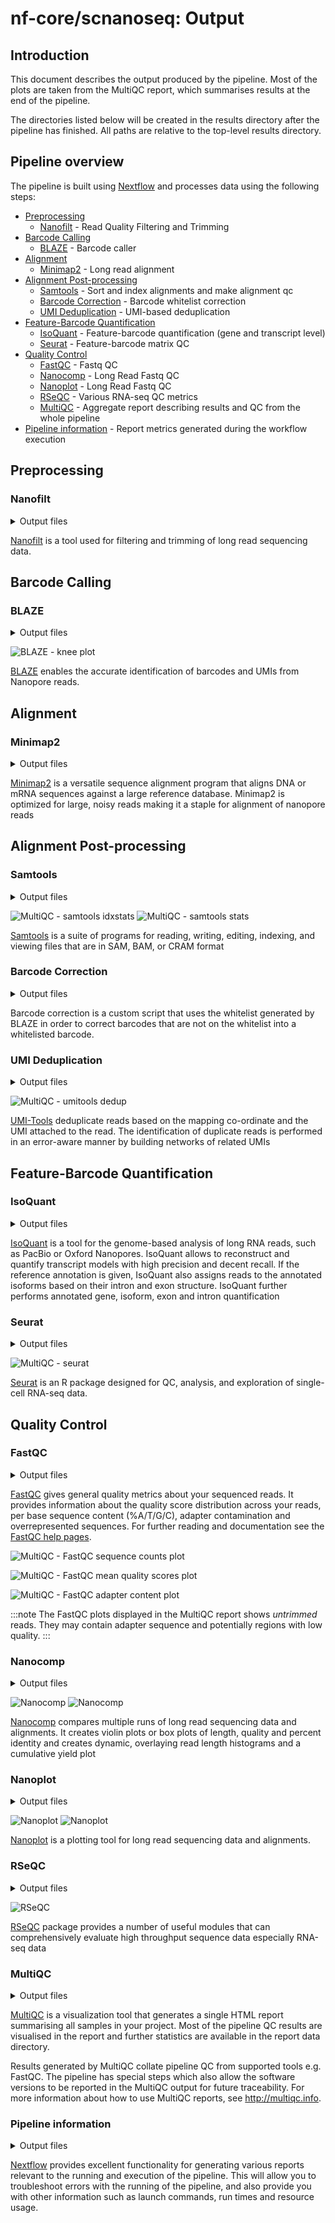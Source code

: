 # nf-core/scnanoseq: Output

## Introduction

This document describes the output produced by the pipeline. Most of the plots are taken from the MultiQC report, which summarises results at the end of the pipeline.

The directories listed below will be created in the results directory after the pipeline has finished. All paths are relative to the top-level results directory.

## Pipeline overview

The pipeline is built using [Nextflow](https://www.nextflow.io/) and processes data using the following steps:

- [Preprocessing](#preprocessing)
  - [Nanofilt](#nanofilt) - Read Quality Filtering and Trimming
- [Barcode Calling](#barcode-calling)
  - [BLAZE](#blaze) - Barcode caller
- [Alignment](#alignment)
  - [Minimap2](#minimap2) - Long read alignment
- [Alignment Post-processing](#alignment-post-processing)
  - [Samtools](#samtools) - Sort and index alignments and make alignment qc
  - [Barcode Correction](#barcode-correction) - Barcode whitelist correction
  - [UMI Deduplication](#umi-deduplication) - UMI-based deduplication
- [Feature-Barcode Quantification](#feature-barcode-quantification)
  - [IsoQuant](#isoquant) - Feature-barcode quantification (gene and transcript level)
  - [Seurat](#seurat) - Feature-barcode matrix QC
- [Quality Control](#quality-control)
  - [FastQC](#fastqc) - Fastq QC
  - [Nanocomp](#nanocomp) - Long Read Fastq QC
  - [Nanoplot](#nanoplot) - Long Read Fastq QC
  - [RSeQC](#rseqc) - Various RNA-seq QC metrics
  - [MultiQC](#multiqc) - Aggregate report describing results and QC from the whole pipeline
- [Pipeline information](#pipeline-information) - Report metrics generated during the workflow execution

## Preprocessing
### Nanofilt
<details markdown="1">
<summary>Output files</summary>

- `<sample_identifier>/`
  - `fastq/`
    - `trimmed_nanofilt/`
      - `*_filtered.fastq.gz`: The post-trimmed fastq. By default this will be mostly quality trimmed.

</details>

[Nanofilt](https://github.com/wdecoster/nanocomp) is a tool used for filtering and trimming of long read sequencing data.

## Barcode Calling
### BLAZE
<details markdown="1">
<summary>Output files</summary>

- `<sample_identifier>/`
  - `blaze/`
    - `blaze/*.bc_count.txt` : This is a file containing each barcode and the counts of how many reads support it.
    - `blaze/*.knee_plot.png` : The knee plot detailing the ranking of each barcode.
    - `blaze/*.putative_bc.csv` : This file contains the naively detected barcode for each read.
    - `blaze/*.whitelist.csv` : This is the detected "true" barcodes for the dataset.

</details>

![BLAZE - knee plot](images/blaze.png)

[BLAZE](https://github.com/shimlab/BLAZE) enables the accurate identification of barcodes and UMIs from Nanopore reads.

## Alignment
### Minimap2

<details markdown="1">
<summary>Output files</summary>

- `<sample_identifier>/`
  - `bam/`
    - `original/`
      - `*.sorted.bam` : The mapped and sorted bam.
      - `*.sorted.bam.bai` : The bam index for the mapped and sorted bam.
</details>

[Minimap2](https://github.com/lh3/minimap2) is a versatile sequence alignment program that aligns DNA or mRNA sequences against a large reference database. Minimap2 is optimized for large, noisy reads making it a staple for alignment of nanopore reads

## Alignment Post-processing
### Samtools
<details markdown="1">
<summary>Output files</summary>

- `<sample_identifier>/`
  - `bam/`
    - `mapped_only/`
      - `*.sorted.bam` : The bam contaning only reads that were able to be mapped.
      - `*.sorted.bam.bai` : The bam index for the bam containing only reads that were able to be mapped.
  - `qc/`
    - `samtools/`
      - `minimap/`
        - `*.minimap.flagstat` : The flagstat file for the bam obtained from minimap.
        - `*.minimap.idxstats` : The idxstats file for the bam obtained from minimap.
        - `*.minimap.stats` : The stats file for the bam obtained from minimap.
      - `mapped_only/`
        - `*.mapped_only.flagstat` : The flagstat file for the bam containing only mapped reads.
        - `*.mapped_only.idxstats` : The idxstats file for the bam containing only mapped reads.
        - `*.mapped_only.stats` : The stats file for the bam containing only mapped reads.
      - `corrected/`
        - `*.corrected.flagstat` : The flagstat file for the bam containing corrected barcodes.
        - `*.corrected.idxstats` : The idxstat file for the bam containing corrected barcodes.
        - `*.corrected.stats` : The stat file for the bam containing corrected barcodes.
      - `dedup/`
        - `*.dedup.flagstat` : The flagstat file for the bam containing deduplicated umis.
        - `*.dedup.idxstats` : The idxstats file for the bam containing deduplicated umis.
        - `*.dedup.stats` : The stats file for the bam containing deduplicated umis.
</details>

![MultiQC - samtools idxstats](images/samtools_idxstats.png)
![MultiQC - samtools stats](images/samtools_stats.png)

[Samtools](https://www.htslib.org/) is a suite of programs for reading, writing, editing, indexing, and viewing files that are in SAM, BAM, or CRAM format

### Barcode Correction
<details markdown="1">
<summary>Output files</summary>

- `<sample_identifier>/`
  - `bam/`
    - `corrected/`
      - `*.corrected.bam` : The bam containing corrected barcodes.
      - `*.corected.bam.bai` : The bam index for the bam containing corrected barcodes.

</details>

Barcode correction is a custom script that uses the whitelist generated by BLAZE in order to correct barcodes that are not on the whitelist into a whitelisted barcode.

### UMI Deduplication
<details markdown="1">
<summary>Output files</summary>

- `<sample_identifier>/`
  - `bam/`
    - `dedup/`
      - `*.dedup.bam` : The bam containing corrected barcodes and deduplicated umis.
      - `*.dedup.bam.bai` : The bam index for the bam containing corrected barcodes and deduplicated umis.

</details>

![MultiQC - umitools dedup](images/umitools_dedup.png)

[UMI-Tools](https://umi-tools.readthedocs.io/en/latest/reference/dedup.html) deduplicate reads based on the mapping co-ordinate and the UMI attached to the read. The identification of duplicate reads is performed in an error-aware manner by building networks of related UMIs

## Feature-Barcode Quantification
### IsoQuant
<details markdown="1">
<summary>Output files</summary>

- `<sample_identifier>/`
  - `isoquant/`
    - `*.gene_counts.tsv` : The feature-barcode matrix from gene quantification.
    - `*.transcript_counts.tsv` : The feature-barcode matrix from transcript quantification.

</details>

[IsoQuant](https://github.com/ablab/IsoQuant) is a tool for the genome-based analysis of long RNA reads, such as PacBio or Oxford Nanopores. IsoQuant allows to reconstruct and quantify transcript models with high precision and decent recall. If the reference annotation is given, IsoQuant also assigns reads to the annotated isoforms based on their intron and exon structure. IsoQuant further performs annotated gene, isoform, exon and intron quantification

### Seurat
<details markdown="1">
<summary>Output files</summary>

- `<sample_identifier>/`
  - `qc/`
    - `gene/`
      - `*.csv`: A file containing statistics about the cell-read distribution for genes.
      - `*.png`: A series of qc images to determine the quality of the gene quantification.
    - `transcript/`
      - `*.csv`: A file containing statistics about the cell-read distribution for transcript.
      - `*.png`: A series of qc images to determine the quality of the transcript quantification.
</details>

![MultiQC - seurat](images/seurat.png)

[Seurat](https://satijalab.org/seurat/) is an R package designed for QC, analysis, and exploration of single-cell RNA-seq data.

## Quality Control
### FastQC
<details markdown="1">
<summary>Output files</summary>

- `<sample_identifier>/`
  - `qc/`
    - `fastqc/`
      - `pre_trim/`
        - `*_fastqc.html`: FastQC report containing quality metrics.
        - `*_fastqc.zip`: Zip archive containing the FastQC report, tab-delimited data file and plot images.
      - `post_trim/`
        - `*_fastqc.html`: FastQC report containing quality metrics.
        - `*_fastqc.zip`: Zip archive containing the FastQC report, tab-delimited data file and plot images.
      - `post_extract/`
        - `*_fastqc.html`: FastQC report containing quality metrics.
        - `*_fastqc.zip`: Zip archive containing the FastQC report, tab-delimited data file and plot images.

</details>

[FastQC](http://www.bioinformatics.babraham.ac.uk/projects/fastqc/) gives general quality metrics about your sequenced reads. It provides information about the quality score distribution across your reads, per base sequence content (%A/T/G/C), adapter contamination and overrepresented sequences. For further reading and documentation see the [FastQC help pages](http://www.bioinformatics.babraham.ac.uk/projects/fastqc/Help/).

![MultiQC - FastQC sequence counts plot](images/mqc_fastqc_counts.png)

![MultiQC - FastQC mean quality scores plot](images/mqc_fastqc_quality.png)

![MultiQC - FastQC adapter content plot](images/mqc_fastqc_adapter.png)

:::note
The FastQC plots displayed in the MultiQC report shows _untrimmed_ reads. They may contain adapter sequence and potentially regions with low quality.
:::

### Nanocomp

<details markdown="1">
<summary>Output files</summary>

- `batch_qcs/`
  - `nanocomp/`
    - `fastq/` and `bam/`
      - `NanoComp_*.log`: This is the log file detailing the nanocomp run.
      - `NanoComp-report.html` - This is browser-viewable report that contains all the figures in a single location.
      - `*.html`: Nanocomp outputs all the figures in the report as individual files that can be inspected separately.
      - `NanoStats.txt`: This file contains quality control statistics about the dataset.

</details>

![Nanocomp](images/nanocomp_1.png)
![Nanocomp](images/nanocomp_2.png)

[Nanocomp](https://github.com/wdecoster/nanocomp) compares multiple runs of long read sequencing data and alignments. It creates violin plots or box plots of length, quality and percent identity and creates dynamic, overlaying read length histograms and a cumulative yield plot

### Nanoplot
<details markdown="1">
<summary>Output files</summary>

- `<sample_identifier>/`
  - `qc/`
    - `nanoplot/`
      - `pre_trim/` and `post_trim/` and `post_extract`
        - `NanoPlot_*.log`: This is the log file detailing the nanoplot run
        - `NanoPlot-report.html` - This is browser-viewable report that contains all the figures in a single location.
        - `*.html`: Nanoplot outputs all the figures in the report as individual files that can be inspected separately.
        - `NanoStats.txt`: This file contains quality control statistics about the dataset.
        - `NanoStats_post_filtering.txt`: If any filtering metrics are used for nanoplot this will contain the differences. This is produced by default and should contain no differences from `NanoStats.txt` if the process was unmodified

</details>

![Nanoplot](images/nanoplot_1.png)
![Nanoplot](images/nanoplot_2.png)

[Nanoplot](https://github.com/wdecoster/NanoPlot) is a plotting tool for long read sequencing data and alignments.

### RSeQC

<details markdown="1">
<summary>Output files</summary>

- `<sample_identifier>/`
  - `qc/`
    - `rseqc/`
      - `*.read_distribution.txt`: This file contains statisitics noting the type of reads located within the dataset

</details>

![RSeQC](images/rseqc.png)

[RSeQC](https://rseqc.sourceforge.net/) package provides a number of useful modules that can comprehensively evaluate high throughput sequence data especially RNA-seq data

### MultiQC

<details markdown="1">
<summary>Output files</summary>

- `multiqc/`
  - `multiqc_report.html`: a standalone HTML file that can be viewed in your web browser.
  - `multiqc_data/`: directory containing parsed statistics from the different tools used in the pipeline.
  - `multiqc_plots/`: directory containing static images from the report in various formats.

</details>

[MultiQC](http://multiqc.info) is a visualization tool that generates a single HTML report summarising all samples in your project. Most of the pipeline QC results are visualised in the report and further statistics are available in the report data directory.

Results generated by MultiQC collate pipeline QC from supported tools e.g. FastQC. The pipeline has special steps which also allow the software versions to be reported in the MultiQC output for future traceability. For more information about how to use MultiQC reports, see <http://multiqc.info>.

### Pipeline information

<details markdown="1">
<summary>Output files</summary>

- `pipeline_info/`
  - Reports generated by Nextflow: `execution_report.html`, `execution_timeline.html`, `execution_trace.txt` and `pipeline_dag.dot`/`pipeline_dag.svg`.
  - Reports generated by the pipeline: `pipeline_report.html`, `pipeline_report.txt` and `software_versions.yml`. The `pipeline_report*` files will only be present if the `--email` / `--email_on_fail` parameter's are used when running the pipeline.
  - Reformatted samplesheet files used as input to the pipeline: `samplesheet.valid.csv`.
  - Parameters used by the pipeline run: `params.json`.

</details>

[Nextflow](https://www.nextflow.io/docs/latest/tracing.html) provides excellent functionality for generating various reports relevant to the running and execution of the pipeline. This will allow you to troubleshoot errors with the running of the pipeline, and also provide you with other information such as launch commands, run times and resource usage.
